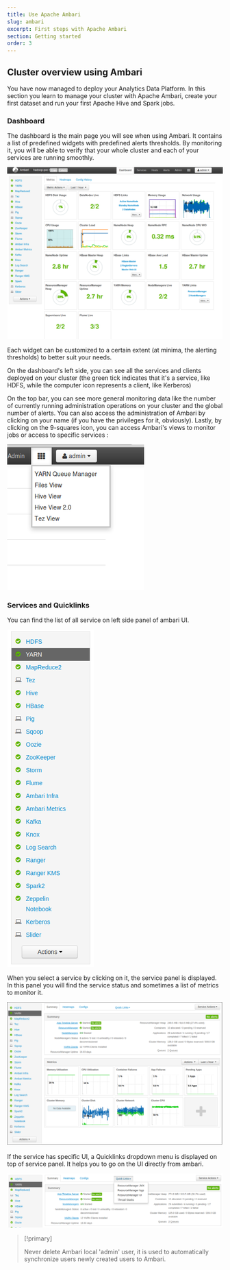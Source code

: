```yaml
---
title: Use Apache Ambari
slug: ambari
excerpt: First steps with Apache Ambari
section: Getting started
order: 3
---
```


## Cluster overview using Ambari

You have now managed to deploy your Analytics Data Platform.
In this section you learn to manage your cluster with Apache Ambari, create your first dataset and
run your first Apache Hive and Spark jobs.

### Dashboard

The dashboard is the main page you will see when using Ambari. It
contains a list of predefined widgets with predefined alerts thresholds.
By monitoring it, you will be able to verify that your whole cluster and
each of your services are running smoothly.

![Ambari Dashboard](images/ambari_01.png)

Each widget can be customized to a certain extent (at minima, the
alerting thresholds) to better suit your needs.

On the dashboard's left side, you can see all the services and clients
deployed on your cluster (the green tick indicates that it's a service,
like HDFS, while the computer icon represents a client, like Kerberos)

On the top bar, you can see more general monitoring data like the number
of currently running administration operations on your cluster and the
global number of alerts. You can also access the administration of
Ambari by clicking on your name (if you have the privileges for it,
obviously). Lastly, by clicking on the 9-squares icon, you can access
Ambari's views to monitor jobs or access to specific services :

![Ambari Views](images/ambari_views_01.png)

### Services and Quicklinks

You can find the list of all service on left side panel of ambari UI.

![Ambari Services](images/ambari-service-list.png)

When you select a service by clicking on it, the service panel is displayed.
In this panel you will find the service status and sometimes a list of metrics
to monitor it.

![Yarn service panel in Ambari](images/ambari-service-panel.png)

If the service has specific UI, a Quicklinks dropdown menu is displayed on top of
service panel. It helps you to go on the UI directly from ambari.

![Yarn Quicklinks](images/ambari-service-panel-quicklinks.png)


> [!primary]
>
> Never delete Ambari local 'admin' user, it is used to automatically synchronize users newly created users to Ambari.
>
